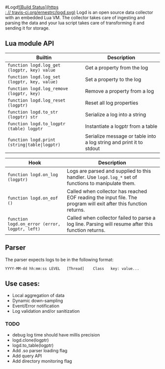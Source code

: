 #Logd[![Build Status](https                                                    \
  : // travis-ci.org/ernestrc/logd.svg)](https://travis-ci.org/ernestrc/logd)
Logd is an open source data collector with an embedded Lua VM. The collector takes care of ingesting and parsing the data and your lua script takes care of transforming it and sending it for storage.

## Lua module API
| Builtin | Description |
| --- | --- |
| `function logd.log_get (logptr, key) value` | Get a property from the log |
| `function logd.log_set (logptr, key, value)` | Set a property to the log |
| `function logd.log_remove (logptr, key)` | Remove a property from a log |
| `function logd.log_reset (logptr)` | Reset all log properties |
| `function logd.to_str (logptr) str` | Serialize a log into a string |
| `function logd.to_logptr (table) logptr` | Instantiate a logptr from a table |
| `function logd.print (string\|table\|logptr)` | Serialize message or table into a log string and print it to stdout |

| Hook | Description |
| --- | --- |
| `function logd.on_log (logptr)` | Logs are parsed and supplied to this handler. Use `logd.log_*` set of functions to manipulate them. |
| `function logd.on_eof ()` | Called when collector has reached EOF reading the input file. The program will exit after this function returns.  |
| `function logd.on_error (error, logptr, left)` | Called when collector failed to parse a log line. Parsing will resume after this function returns. |


## Parser
The parser expects logs to be in the following format:
```
YYYY-MM-dd hh:mm:ss	LEVEL	[Thread]	Class	key: value...
```

## Use cases:
- Local aggregation of data
- Dynamic down-sampling
- Event/Error notification
- Log validation and/or sanitization

### TODO
- debug log time should have millis precision
- logd.clone(logptr)
- logd.to\_table(logptr)
- Add .so parser loading flag
- Add query API
- Add directory monitoring flag
